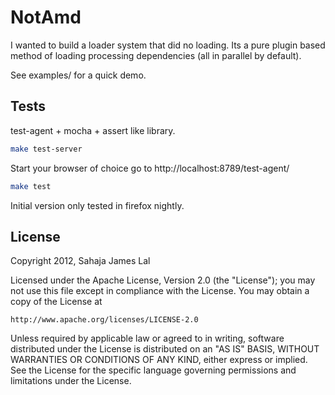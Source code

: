 # NotAmd

I wanted to build a loader system that did no loading.
Its a pure plugin based method of loading processing dependencies
(all in parallel by default).

See examples/ for a quick demo.


## Tests

test-agent + mocha + assert like library.

```sh
make test-server
```

Start your browser of choice go to http://localhost:8789/test-agent/

```sh
make test
```

Initial version only tested in firefox nightly.

## License

Copyright 2012, Sahaja James Lal

Licensed under the Apache License, Version 2.0 (the "License");
you may not use this file except in compliance with the License.
You may obtain a copy of the License at

    http://www.apache.org/licenses/LICENSE-2.0

Unless required by applicable law or agreed to in writing, software
distributed under the License is distributed on an "AS IS" BASIS,
WITHOUT WARRANTIES OR CONDITIONS OF ANY KIND, either express or implied.
See the License for the specific language governing permissions and
limitations under the License.
